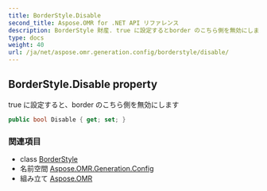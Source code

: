 ```yaml
---
title: BorderStyle.Disable
second_title: Aspose.OMR for .NET API リファレンス
description: BorderStyle 財産. true に設定するとborder のこちら側を無効にします
type: docs
weight: 40
url: /ja/net/aspose.omr.generation.config/borderstyle/disable/
---
```

## BorderStyle.Disable property

true に設定すると、border のこちら側を無効にします

```csharp
public bool Disable { get; set; }
```

### 関連項目

* class [BorderStyle](../)
* 名前空間 [Aspose.OMR.Generation.Config](../../borderstyle/)
* 組み立て [Aspose.OMR](../../../)


